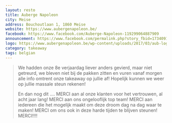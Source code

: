 ```yaml
---
layout: resto
title: Auberge Napoleon
city: Meise
address: Bouchoutlaan 1, 1860 Meise
website: https://www.aubergenapoleon.be/
facebook: https://www.facebook.com/Auberge-Napoleon-119299064887909
announcement: https://www.facebook.com/permalink.php?story_fbid=1734091146742018&id=119299064887909
logo: https://www.aubergenapoleon.be/wp-content/uploads/2017/03/aub-logo-mrt2017-neg_bkgr-copy-1.jpg
category: takeaway
tags: belgian
---
```


> We hadden onze 8e verjaardag liever anders gevierd, maar niet getreurd, we bleven niet bij de pakken zitten en vuren vanaf morgen alle info omtrent onze takeaway op jullie af! Hopelijk kunnen we weer op jullie massale steun rekenen! 
>
> En dan nog dit .... MERCI aan al onze klanten voor het vertrouwen, al acht jaar lang! MERCI aan ons ongelooflijk top team! MERCI aan iedereen die het mogelijk maakt om deze droom dag na dag waar te maken! MERCI om ons ook in deze harde tijden te blijven steunen!  MERCI!!!! 
